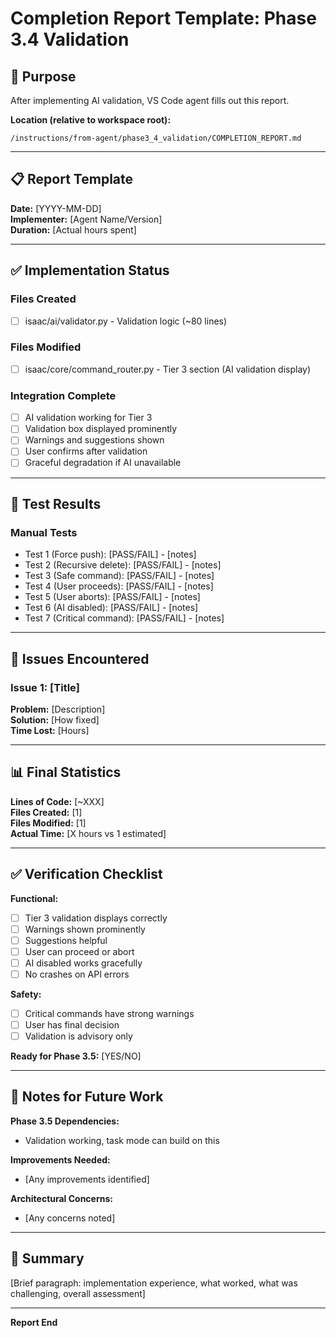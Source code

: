 # Completion Report Template: Phase 3.4 Validation

## 🎯 Purpose

After implementing AI validation, VS Code agent fills out this report.

**Location (relative to workspace root):**
```
/instructions/from-agent/phase3_4_validation/COMPLETION_REPORT.md
```

---

## 📋 Report Template

**Date:** [YYYY-MM-DD]  
**Implementer:** [Agent Name/Version]  
**Duration:** [Actual hours spent]

---

## ✅ Implementation Status

### Files Created
- [ ] isaac/ai/validator.py - Validation logic (~80 lines)

### Files Modified
- [ ] isaac/core/command_router.py - Tier 3 section (AI validation display)

### Integration Complete
- [ ] AI validation working for Tier 3
- [ ] Validation box displayed prominently
- [ ] Warnings and suggestions shown
- [ ] User confirms after validation
- [ ] Graceful degradation if AI unavailable

---

## 🧪 Test Results

### Manual Tests
- Test 1 (Force push): [PASS/FAIL] - [notes]
- Test 2 (Recursive delete): [PASS/FAIL] - [notes]
- Test 3 (Safe command): [PASS/FAIL] - [notes]
- Test 4 (User proceeds): [PASS/FAIL] - [notes]
- Test 5 (User aborts): [PASS/FAIL] - [notes]
- Test 6 (AI disabled): [PASS/FAIL] - [notes]
- Test 7 (Critical command): [PASS/FAIL] - [notes]

---

## 🐛 Issues Encountered

### Issue 1: [Title]
**Problem:** [Description]  
**Solution:** [How fixed]  
**Time Lost:** [Hours]

---

## 📊 Final Statistics

**Lines of Code:** [~XXX]  
**Files Created:** [1]  
**Files Modified:** [1]  
**Actual Time:** [X hours vs 1 estimated]

---

## ✅ Verification Checklist

**Functional:**
- [ ] Tier 3 validation displays correctly
- [ ] Warnings shown prominently
- [ ] Suggestions helpful
- [ ] User can proceed or abort
- [ ] AI disabled works gracefully
- [ ] No crashes on API errors

**Safety:**
- [ ] Critical commands have strong warnings
- [ ] User has final decision
- [ ] Validation is advisory only

**Ready for Phase 3.5:** [YES/NO]

---

## 📝 Notes for Future Work

**Phase 3.5 Dependencies:**
- Validation working, task mode can build on this

**Improvements Needed:**
- [Any improvements identified]

**Architectural Concerns:**
- [Any concerns noted]

---

## 🎉 Summary

[Brief paragraph: implementation experience, what worked, what was challenging, overall assessment]

---

**Report End**
